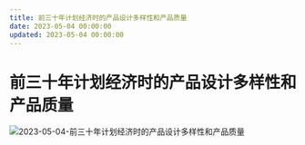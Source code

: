 ```yaml
---
title: 前三十年计划经济时的产品设计多样性和产品质量
date: 2023-05-04 00:00:00
updated: 2023-05-04 00:00:00
---
```


# 前三十年计划经济时的产品设计多样性和产品质量

![2023-05-04-前三十年计划经济时的产品设计多样性和产品质量](assets/2023-05-04-前三十年计划经济时的产品设计多样性和产品质量.jpeg)

